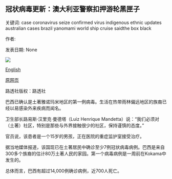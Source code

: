 ## 冠状病毒更新：澳大利亚警察扣押游轮黑匣子

关键词: case coronavirus seize confirmed virus indigenous ethnic updates australian cases brazil yanomami world ship cruise saidthe box black

作者: 

发表日期: None

![](https://m.files.bbci.co.uk/modules/bbc-morph-news-waf-page-meta/4.1.2/bbc_news_logo.png)

[English](Coronavirus%20updates%3A%20Australian%20police%20seize%20cruise%20ship%20black%20box.md)

[原网页](https://www.bbc.com/news/live/world-52225173)

路透社版权：路透社

巴西已确认是土著雅诺玛米地区的第一例病毒。生活在热带雨林偏远地区的族裔已经以易感染外来疾病而闻名。

卫生部长路易斯·汉里克·曼德塔（Luiz Henrique Mandetta）说：“我们必须对（土著）社区，特别是那些与外界接触很少的社区，保持谨慎的态度。”

官员说，该患者是一个15岁的男孩，正在医院的重症监护室接受治疗。

据当地媒体报道，该国现已在土著居民中确诊至少7例冠状病毒病例。巴西是来自300多个族裔的估计80万土著人民的家园。第一个病毒病例是一周前在Kokama中发生的。

总体而言，巴西有超过14,000例确诊病例，近700人死亡。